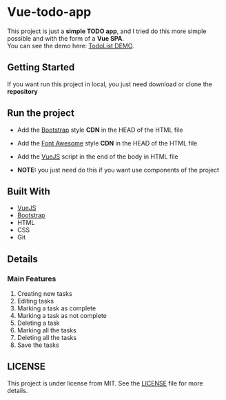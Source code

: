 # Vue-todo-app

This project is just a **simple TODO app**, and I tried do this more simple possible and with the form of a **Vue SPA**.<br/>
You can see the demo here: [TodoList DEMO](https://rafael-albernaz-dev.github.io/Vue-todo-app/).


## Getting Started

If you want run this project in local, you just need download or clone the **repository**

## Run the project

- Add the [Bootstrap](hhttps://getbootstrap.com/docs/4.0/getting-started/introduction/) style **CDN** in the HEAD of the HTML file

- Add the <a href="https://fontawesome.com/">Font Awesome</a> style **CDN** in the HEAD of the HTML file

- Add the <a href="https://vuejs.org/v2/guide/installation.html">VueJS</a> script in the end of the body in HTML file

- **NOTE:** you just need do this if you want use components of the project


## Built With

- [VueJS](https://vuejs.org/)
- [Bootstrap](https://getbootstrap.com/)
- HTML
- CSS
- Git

## Details

### Main Features

1. Creating new tasks
2. Editing tasks
3. Marking a task as complete
4. Marking a task as not complete
5. Deleting a task
6. Marking all the tasks
7. Deleting all the tasks
8. Save the tasks

## LICENSE

This project is under license from MIT. See the [LICENSE](https://github.com/Rafael-Albernaz-dev/Vue-todo-app/blob/master/LICENSE) file for more details.